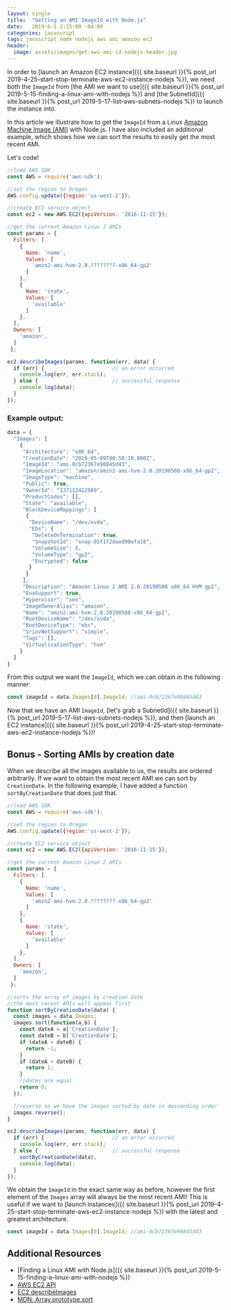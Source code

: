 ```yaml
---
layout: single
title:  "Getting an AMI ImageId with Node.js"
date:   2019-6-1 2:15:00 -04:00
categories: javascript
tags: javascript node nodejs aws ami amazon ec2
header:
  image: assets/images/get-aws-ami-id-nodejs-header.jpg
---
```

In order to [launch an Amazon EC2 instance]({{ site.baseurl }}{% post_url 2019-4-25-start-stop-terminate-aws-ec2-instance-nodejs %}), we need both the `ImageId` from [the AMI we want to use]({{ site.baseurl }}{% post_url 2019-5-15-finding-a-linux-ami-with-nodejs %}) and [the SubnetId]({{ site.baseurl }}{% post_url 2019-5-17-list-aws-subnets-nodejs %}) to launch the instance into.

In this article we illustrate how to get the `ImageId` from a Linux [Amazon Machine Image (AMI)](https://docs.aws.amazon.com/AWSEC2/latest/UserGuide/AMIs.html) with Node.js.  I have also included an additional example, which shows how we can sort the results to easily get the most recent AMI.

Let's code!

```javascript
//load AWS SDK
const AWS = require('aws-sdk');

//set the region to Oregon
AWS.config.update({region:'us-west-2'});

//create EC2 service object
const ec2 = new AWS.EC2({apiVersion: '2016-11-15'});

//get the current Amazon Linux 2 AMIs
const params = {
  Filters: [
    {
      Name: 'name',
      Values: [
        'amzn2-ami-hvm-2.0.????????-x86_64-gp2'
      ]
    },
    {
      Name: 'state',
      Values: [
        'available'
      ]
    },
  ],
  Owners: [
    'amazon',
  ]  
 };

ec2.describeImages(params, function(err, data) {
  if (err) {                      // an error occurred
    console.log(err, err.stack);  
  } else {                        // successful response
    console.log(data);
  }  
});
```

### Example output:
```javascript
data = {
  "Images": [
    {
     "Architecture": "x86_64",
     "CreationDate": "2019-05-09T00:58:10.000Z",
     "ImageId": "ami-0cb72367e98845d43",
     "ImageLocation": "amazon/amzn2-ami-hvm-2.0.20190508-x86_64-gp2",
     "ImageType": "machine",
     "Public": true,
     "OwnerId": "137112412989",
     "ProductCodes": [],
     "State": "available",
     "BlockDeviceMappings": [
      {
       "DeviceName": "/dev/xvda",
       "Ebs": {
        "DeleteOnTermination": true,
        "SnapshotId": "snap-05f1f2daed90efa18",
        "VolumeSize": 8,
        "VolumeType": "gp2",
        "Encrypted": false
       }
      }
     ],
     "Description": "Amazon Linux 2 AMI 2.0.20190508 x86_64 HVM gp2",
     "EnaSupport": true,
     "Hypervisor": "xen",
     "ImageOwnerAlias": "amazon",
     "Name": "amzn2-ami-hvm-2.0.20190508-x86_64-gp2",
     "RootDeviceName": "/dev/xvda",
     "RootDeviceType": "ebs",
     "SriovNetSupport": "simple",
     "Tags": [],
     "VirtualizationType": "hvm"
    }
  ]
}
```

From this output we want the `ImageId`, which we can obtain in the following manner:
```javascript
const imageId = data.Images[0].ImageId; //ami-0cb72367e98845d43
```

Now that we have an AMI `ImageId`, [let's grab a SubnetId]({{ site.baseurl }}{% post_url 2019-5-17-list-aws-subnets-nodejs %}), and then [launch an EC2 instance]({{ site.baseurl }}{% post_url 2019-4-25-start-stop-terminate-aws-ec2-instance-nodejs %})!

## Bonus - Sorting AMIs by creation date
When we describe all the images available to us, the results are ordered arbitrarily. If we want to obtain the most recent AMI we can sort by `CreationDate`. In the following example, I have added a function `sortByCreationDate` that does just that.

```javascript
//load AWS SDK
const AWS = require('aws-sdk');

//set the region to Oregon
AWS.config.update({region:'us-west-2'});

//create EC2 service object
const ec2 = new AWS.EC2({apiVersion: '2016-11-15'});

//get the current Amazon Linux 2 AMIs
const params = {
  Filters: [
    {
      Name: 'name',
      Values: [
        'amzn2-ami-hvm-2.0.????????-x86_64-gp2'
      ]
    },
    {
      Name: 'state',
      Values: [
        'available'
      ]
    },
  ],
  Owners: [
    'amazon',
  ]  
 };

//sorts the array of images by creation date
//the most recent AMIs will appear first
function sortByCreationDate(data) {
  const images = data.Images;
  images.sort(function(a,b) {
    const dateA = a['CreationDate'];
    const dateB = b['CreationDate'];
    if (dateA < dateB) {
      return -1;
    }
    if (dateA > dateB) {
      return 1;
    }
    //dates are equal
    return 0;
  });

  //reverse so we have the images sorted by date in descending order
  images.reverse();
}

ec2.describeImages(params, function(err, data) {
  if (err) {                      // an error occurred
    console.log(err, err.stack);  
  } else {                        // successful response
    sortByCreationDate(data);
    console.log(data);
  }  
});
```

We obtain the `ImageId` in the exact same way as before, however the first element of the `Images` array will always be the most recent AMI! This is useful if we want to [launch instances]({{ site.baseurl }}{% post_url 2019-4-25-start-stop-terminate-aws-ec2-instance-nodejs %}) with the latest and greatest architecture.
```javascript
const imageId = data.Images[0].ImageId; //ami-0cb72367e98845d43
```

## Additional Resources
- [Finding a Linux AMI with Node.js]({{ site.baseurl }}{% post_url 2019-5-15-finding-a-linux-ami-with-nodejs %})
- [AWS EC2 API](https://docs.aws.amazon.com/AWSJavaScriptSDK/latest/AWS/EC2.html)
- [EC2 describeImages](https://docs.aws.amazon.com/AWSJavaScriptSDK/latest/AWS/EC2.html#describeImages-property)
- [MDN: Array.prototype.sort](https://developer.mozilla.org/en-US/docs/Web/JavaScript/Reference/Global_Objects/Array/sort)
